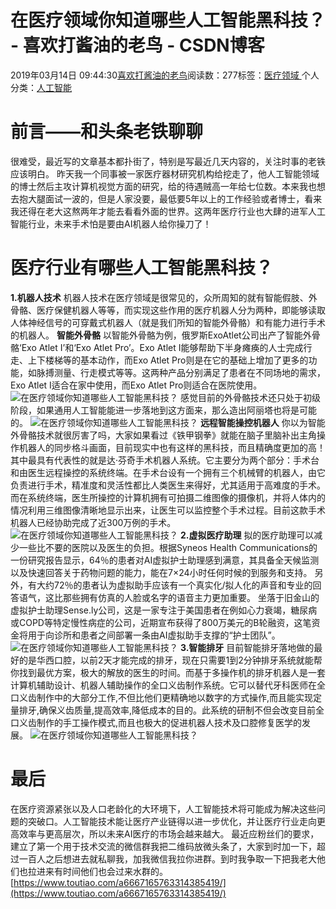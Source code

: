 
# 在医疗领域你知道哪些人工智能黑科技？ - 喜欢打酱油的老鸟 - CSDN博客


2019年03月14日 09:44:30[喜欢打酱油的老鸟](https://me.csdn.net/weixin_42137700)阅读数：277标签：[医疗领域																](https://so.csdn.net/so/search/s.do?q=医疗领域&t=blog)个人分类：[人工智能																](https://blog.csdn.net/weixin_42137700/article/category/7820233)



# 前言——和头条老铁聊聊
很难受，最近写的文章基本都扑街了，特别是写最近几天内容的，关注时事的老铁应该明白。
昨天我一个同事被一家医疗器材研究机构给挖走了，他人工智能领域的博士然后主攻计算机视觉方面的研究，给的待遇贼高一年给七位数。本来我也想去抱大腿面试一波的，但是人家没要，最低要5年以上的工作经验或者博士，看来我还得在老大这熬两年才能去看看外面的世界。这两年医疗行业也大肆的进军人工智能行业，未来手术怕是要由AI机器人给你操刀了！
# 医疗行业有哪些人工智能黑科技？
**1.机器人技术**
机器人技术在医疗领域是很常见的，众所周知的就有智能假肢、外骨骼、医疗保健机器人等等，而实现这些作用的医疗机器人分为两种，即能够读取人体神经信号的可穿戴式机器人（就是我们所知的智能外骨骼）和有能力进行手术的机器人。
**智能外骨骼**
以智能外骨骼为例，俄罗斯ExoAtlet公司出产了智能外骨骼‘Exo Atlet I’和‘Exo Atlet Pro’。Exo Atlet I能够帮助下半身瘫痪的人士完成行走、上下楼梯等的基本动作，而Exo Atlet Pro则是在它的基础上增加了更多的功能，如脉搏测量、行走模式等等。这两种产品分别满足了患者在不同场地的需求，Exo Atlet I适合在家中使用，而Exo Atlet Pro则适合在医院使用。
![在医疗领域你知道哪些人工智能黑科技？](http://p1.pstatp.com/large/pgc-image/21a3cdb1fc694c2fabc04cb0c83a7003)
感觉目前的外骨骼技术还只处于初级阶段，如果通用人工智能能进一步落地到这方面来，那么造出阿丽塔也将是可能的。
![在医疗领域你知道哪些人工智能黑科技？](http://p1.pstatp.com/large/pgc-image/b9a00cdda3054560aea37e564ade31de)
**远程智能操控机器人**
你以为智能外骨骼技术就很厉害了吗，大家如果看过《铁甲钢拳》就能在脑子里脑补出主角操作机器人的同步格斗画面，目前现实中也有这样的黑科技，而且精确度更加的高！
其中最具有代表性的就是达·芬奇手术机器人系统。它主要分为两个部分：手术台和由医生远程操控的系统终端。在手术台设有一个拥有三个机械臂的机器人，由它负责进行手术，精准度和灵活性都比人类医生来得好，尤其适用于高难度的手术。而在系统终端，医生所操控的计算机拥有可拍摄二维图像的摄像机，并将人体内的情况利用三维图像清晰地显示出来，让医生可以监控整个手术过程。目前这款手术机器人已经协助完成了近300万例的手术。
![在医疗领域你知道哪些人工智能黑科技？](http://p3.pstatp.com/large/pgc-image/cde95ce7858b43eb87f557a14d4f353a)
**2.虚拟医疗助理**
拟的医疗助理可以减少一些比不要的医院以及医生的负担。根据Syneos Health Communications的一份研究报告显示，64％的患者对AI虚拟护士助理感到满意，其具备全天候监测以及快速回答关于药物问题的能力，能在7×24小时任何时候的到服务和支持。
另外，有大约72％的患者认为虚拟助手应该有一个真实化/拟人化的声音和专业的回答语气，这比那些拥有仿真的人脸或名字的语音主力更加重要。
坐落于旧金山的虚拟护士助理Sense.ly公司，这是一家专注于美国患者在例如心力衰竭，糖尿病或COPD等特定慢性病症的公司，近期宣布获得了800万美元的B轮融资，这笔资金将用于向诊所和患者之间部署一条由AI虚拟助手支撑的“护士团队”。
![在医疗领域你知道哪些人工智能黑科技？](http://p1.pstatp.com/large/pgc-image/3b3aab638c0b4ad18e48de344e888e62)
**3.智能排牙**
目前智能排牙落地做的最好的是华西口腔，以前2天才能完成的排牙，现在只需要1到2分钟排牙系统就能帮你找到最优方案，极大的解放的医生的时间。而基于多操作机的排牙机器人是一套计算机辅助设计、机器人辅助操作的全口义齿制作系统。它可以替代牙科医师在全口义齿制作中的大部分工作,不但比他们更精确地以数字的方式操作,而且能实现定量排牙,确保义齿质量,提高效率,降低成本的目的。此系统的研制不但会改变目前全口义齿制作的手工操作模式,而且也极大的促进机器人技术及口腔修复医学的发展。
![在医疗领域你知道哪些人工智能黑科技？](http://p1.pstatp.com/large/pgc-image/a26a0a16c1ce411da4b5b8aeb01a1b9c)

# 最后
在医疗资源紧张以及人口老龄化的大环境下，人工智能技术将可能成为解决这些问题的突破口。人工智能技术能让医疗产业链得以进一步优化，并让医疗行业走向更高效率与更高层次，所以未来AI医疗的市场会越来越大。
最近应粉丝们的要求，建立了第一个用于技术交流的微信群我把二维码放微头条了，大家到时加一下，超过一百人之后想进去就私聊我，加我微信我拉你进群。到时我争取一下把我老大他们也拉进来有时间他们也会过来水群的。
[https://www.toutiao.com/a6667165763314385419/](https://www.toutiao.com/a6667165763314385419/)

